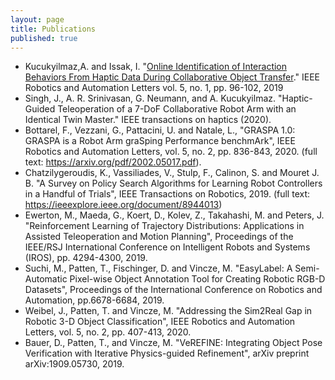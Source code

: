 ```yaml
---
layout: page
title: Publications
published: true
---
```

- Kucukyilmaz,A. and Issak, I. "[Online Identification of Interaction Behaviors From Haptic Data During Collaborative Object Transfer](http://eprints.lincoln.ac.uk/id/eprint/37631/1/Kucukyilmaz-Humanoids19-OnlineClassification.pdf)." IEEE Robotics and Automation Letters vol. 5, no. 1, pp. 96-102, 2019
- Singh, J., A. R. Srinivasan, G. Neumann, and A. Kucukyilmaz. "Haptic-Guided Teleoperation of a 7-DoF Collaborative Robot Arm with an Identical Twin Master." IEEE transactions on haptics (2020).
- Bottarel, F., Vezzani, G., Pattacini, U. and Natale, L., "GRASPA 1.0: GRASPA is a Robot Arm graSping Performance benchmArk", IEEE Robotics and Automation Letters, vol. 5, no. 2, pp. 836-843, 2020. (full text: https://arxiv.org/pdf/2002.05017.pdf).
- Chatzilygeroudis, K., Vassiliades, V., Stulp, F., Calinon, S. and Mouret J. B. "A Survey on Policy Search Algorithms for Learning Robot Controllers in a Handful of Trials",  IEEE Transactions on Robotics, 2019. (full text: https://ieeexplore.ieee.org/document/8944013)
- Ewerton, M., Maeda, G., Koert, D., Kolev, Z., Takahashi, M. and Peters, J. "Reinforcement Learning of Trajectory Distributions: Applications in Assisted Teleoperation and Motion Planning", Proceedings of the IEEE/RSJ International Conference on Intelligent Robots and Systems (IROS), pp. 4294-4300, 2019.
- Suchi, M., Patten, T., Fischinger, D. and Vincze, M. "EasyLabel: A Semi-Automatic Pixel-wise Object Annotation Tool for Creating Robotic RGB-D Datasets", Proceedings of the International Conference on Robotics and Automation, pp.6678-6684, 2019.
- Weibel, J., Patten, T. and Vincze, M. "Addressing the Sim2Real Gap in Robotic 3-D Object Classification", IEEE Robotics and Automation Letters, vol. 5, no. 2, pp. 407-413, 2020.
- Bauer, D., Patten, T., and Vincze, M. "VeREFINE: Integrating Object Pose Verification with Iterative Physics-guided Refinement", arXiv preprint arXiv:1909.05730, 2019.


